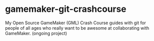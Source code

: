 # gamemaker-git-crashcourse
My Open Source GameMaker (GML) Crash Course guides with git for people of all ages who really want to be awesome at collaborating with GameMaker. (ongoing project)

